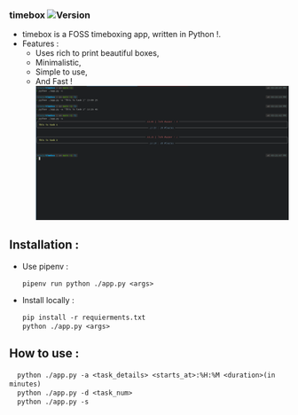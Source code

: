 ### timebox ![Version](https://img.shields.io/badge/version-0.1.0-blue)  
* timebox is a FOSS timeboxing app, written in Python !.
* Features : 
  * Uses rich to print beautiful boxes,
  * Minimalistic,
  * Simple to use, 
  * And Fast !
![Picture1](https://github.com/SepehrRasouli/timebox/blob/main/pictures/1.png)
## Installation :
  * Use pipenv :
      ```shell
      pipenv run python ./app.py <args>
      ```
  * Install locally :
      ```shell
      pip install -r requierments.txt
      python ./app.py <args>
## How to use :
  ```shell
    python ./app.py -a <task_details> <starts_at>:%H:%M <duration>(in minutes)
    python ./app.py -d <task_num>
    python ./app.py -s
  ```
  

